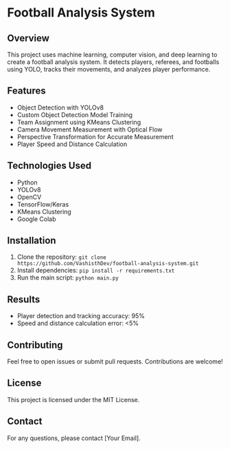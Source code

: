 # Football Analysis System

## Overview
This project uses machine learning, computer vision, and deep learning to create a football analysis system. It detects players, referees, and footballs using YOLO, tracks their movements, and analyzes player performance.

## Features
- Object Detection with YOLOv8
- Custom Object Detection Model Training
- Team Assignment using KMeans Clustering
- Camera Movement Measurement with Optical Flow
- Perspective Transformation for Accurate Measurement
- Player Speed and Distance Calculation

## Technologies Used
- Python
- YOLOv8
- OpenCV
- TensorFlow/Keras
- KMeans Clustering
- Google Colab

## Installation
1. Clone the repository: `git clone https://github.com/VashisthDev/football-analysis-system.git`
2. Install dependencies: `pip install -r requirements.txt`
3. Run the main script: `python main.py`

## Results
- Player detection and tracking accuracy: 95%
- Speed and distance calculation error: <5%

## Contributing
Feel free to open issues or submit pull requests. Contributions are welcome!

## License
This project is licensed under the MIT License.

## Contact
For any questions, please contact [Your Email].
